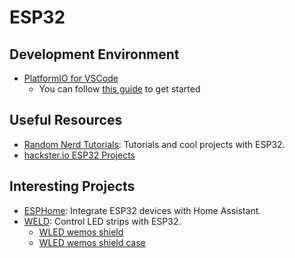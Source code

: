 # ESP32

## Development Environment

- [PlatformIO for VSCode](https://platformio.org/install/ide?install=vscode)
  - You can follow [this guide](https://randomnerdtutorials.com/vs-code-platformio-ide-esp32-esp8266-arduino/) to get started

## Useful Resources

- [Random Nerd Tutorials](https://randomnerdtutorials.com/): Tutorials and cool projects with ESP32.
- [hackster.io ESP32 Projects](https://www.hackster.io/search?i=projects&q=ESP32)

## Interesting Projects

- [ESPHome](https://esphome.io/): Integrate ESP32 devices with Home Assistant.
- [WELD](https://github.com/Aircoookie/WLED): Control LED strips with ESP32.
  - [WLED wemos shield](https://github.com/srg74/WLED-wemos-shield)
  - [WLED wemos shield case](https://www.thingiverse.com/thing:4313485)
